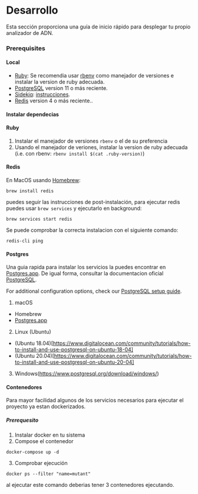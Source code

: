 # Desarrollo
Esta sección proporciona una guía de inicio rápido para desplegar tu propio analizador de ADN.
### Prerequisites

#### Local

- [Ruby](https://www.ruby-lang.org/en/): Se recomendia usar
  [rbenv](https://github.com/rbenv/rbenv) como manejador de versiones e instalar la version de ruby adecuada.
- [PostgreSQL](https://www.postgresql.org/) version 11 o más reciente.
- [Sidekiq](https://github.com/mperham/sidekiq):
  [instrucciones](https://github.com/mperham/sidekiq#getting-started).
- [Redis](https://redis.io/) version 4 o más reciente..

#### Instalar dependecias

#### Ruby
1. Instalar el manejador de versiones `rbenv` o el de su preferencia
2. Usando el manejador de veriones, instalar la version de ruby adecuada
  (i.e. con rbenv: `rbenv install $(cat .ruby-version)`)
#### Redis
En MacOS usando [Homebrew](https://brew.sh):

```shell
brew install redis
```

puedes seguir las instrucciones de post-instalación, para ejecutar redis puedes usar
`brew services` y ejecutarlo en background:

```shell
brew services start redis
```

Se puede comprobar la correcta instalacion con el siguiente comando:

```shell
redis-cli ping
```

#### Postgres

Una guia rapida para instalar los servicios la puedes encontrar en
[Postgres.app](https://postgresapp.com/). De igual forma, consultar la documentacion oficial
[PostgreSQL](https://www.postgresql.org/).

For additional configuration options, check our
[PostgreSQL setup guide](postgresql.md).
1. macOS
  - Homebrew
  - [Postgres.app](https://postgresapp.com/)
2. Linux (Ubuntu)
  - (Ubuntu 18.04)[https://www.digitalocean.com/community/tutorials/how-to-install-and-use-postgresql-on-ubuntu-18-04]
  - (Ubuntu 20.04)[https://www.digitalocean.com/community/tutorials/how-to-install-and-use-postgresql-on-ubuntu-20-04]
3. Windows(https://www.postgresql.org/download/windows/)

#### Contenedores

Para mayor facilidad algunos de los servicios necesarios para ejecutar el proyecto ya estan dockerizados.

##### Prerequesito
1. Instalar docker en tu sistema
2. Compose el contenedor
  ```shell
  docker-compose up -d
  ````
3. Comprobar ejecución
  ```shell
  docker ps --filter "name=mutant"
  ```
  al ejecutar este comando deberias tener 3 contenedores ejecutando.
